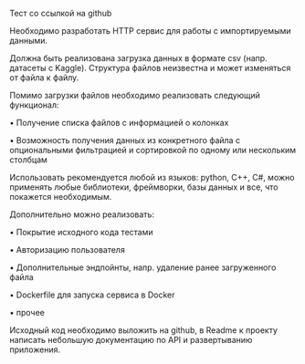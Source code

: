 Тест со ссылкой на github

Необходимо разработать HTTP сервис для работы с импортируемыми данными.

Должна быть реализована загрузка данных в формате csv (напр. датасеты с Kaggle). Структура файлов неизвестна и может изменяться от файла к файлу.

Помимо загрузки файлов необходимо реализовать следующий функционал:

•             Получение списка файлов с информацией о колонках

•             Возможность получения данных из конкретного файла с опциональными фильтрацией и сортировкой по одному или нескольким столбцам

Использовать рекомендуется любой из языков: python, C++, C#,  можно применять любые библиотеки, фреймворки, базы данных и все, что покажется необходимым.

Дополнительно можно реализовать:

•             Покрытие исходного кода тестами

•             Авторизацию пользователя

•             Дополнительные эндпойнты, напр. удаление ранее загруженного файла

•             Dockerfile для запуска сервиса в Docker

•             прочее

Исходный код необходимо выложить на github, в Readme к проекту написать небольшую документацию по API и развертыванию приложения.